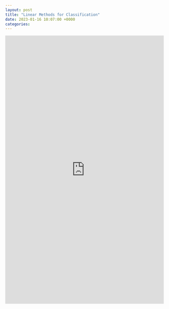 ```yaml
---
layout: post
title: "Linear Methods for Classification"
date: 2023-01-16 10:07:00 +0000
categories: 
---
```


<embed src="https://ant-stephenson.github.io/assets/compass_portfolio_3.pdf" width="100%" height="850px"/>

